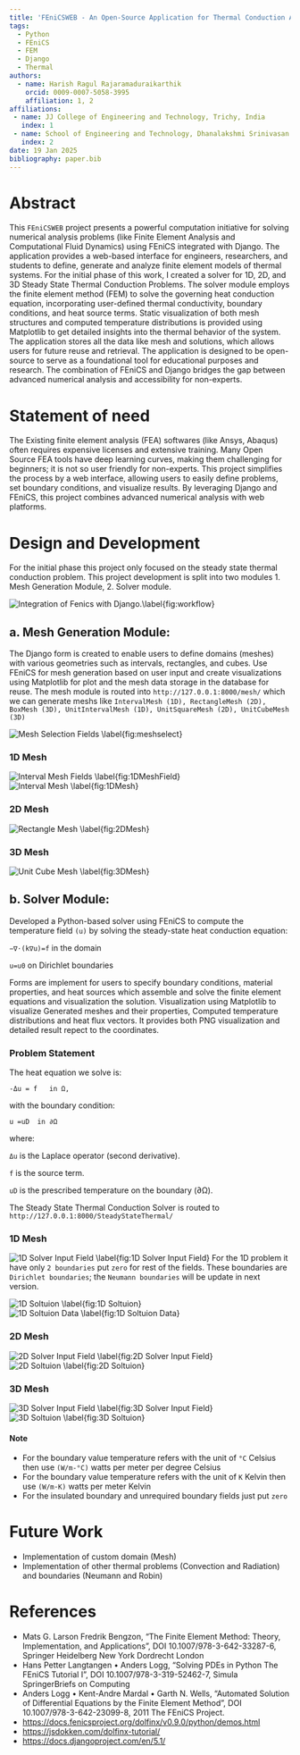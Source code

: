 ```yaml
---
title: 'FEniCSWEB - An Open-Source Application for Thermal Conduction Analysis: Integrating FEniCS with Django'
tags:
  - Python
  - FEniCS
  - FEM
  - Django
  - Thermal
authors:
  - name: Harish Ragul Rajaramaduraikarthik
    orcid: 0009-0007-5058-3995
    affiliation: 1, 2
affiliations:
 - name: JJ College of Engineering and Technology, Trichy, India
   index: 1
 - name: School of Engineering and Technology, Dhanalakshmi Srinivasan University, Perambalur, India
   index: 2
date: 19 Jan 2025
bibliography: paper.bib
---
```


# Abstract

This ``FEniCSWEB`` project presents a powerful computation initiative for solving numerical analysis problems (like Finite Element Analysis and Computational Fluid Dynamics) using FEniCS integrated with Django. The application provides a web-based interface for engineers, researchers, and students to define, generate and analyze finite element models of thermal systems. For the initial phase of this work, I created a solver for 1D, 2D, and 3D Steady State Thermal Conduction Problems. The solver module employs the finite element method (FEM) to solve the governing heat conduction equation, incorporating user-defined thermal conductivity, boundary conditions, and heat source terms. Static visualization of both mesh structures and computed temperature distributions is provided using Matplotlib to get detailed insights into the thermal behavior of the system. The application stores all the data like mesh and solutions, which allows users for future reuse and retrieval. The application is designed to be open-source to serve as a foundational tool for educational purposes and research. The combination of FEniCS and Django bridges the gap between advanced numerical analysis and accessibility for non-experts.

# Statement of need

The Existing finite element analysis (FEA) softwares (like Ansys, Abaqus) often requires expensive licenses and extensive training. Many Open Source FEA tools have deep learning curves, making them challenging for beginners; it is not so user friendly for non-experts. This project simplifies the process by a web interface, allowing users to easily define problems, set boundary conditions, and visualize results. By leveraging Django and FEniCS, this project combines advanced numerical analysis with web platforms.

# Design and Development

For the initial phase this project only focused on the steady state thermal conduction problem. This project development is split into two modules 1. Mesh Generation Module, 2. Solver module. 

![Integration of Fenics with Django.\label{fig:workflow}](images/work_flow.png)

## a. Mesh Generation Module:
The Django form is created to enable users to define domains (meshes) with various geometries such as intervals, rectangles, and cubes. Use FEniCS for mesh generation based on user input and create visualizations using Matplotlib for plot and the mesh data storage in the database for reuse. The mesh module is routed into ``http://127.0.0.1:8000/mesh/`` which we can generate meshs like ```IntervalMesh (1D), RectangleMesh (2D), BoxMesh (3D), UnitIntervalMesh (1D), UnitSquareMesh (2D), UnitCubeMesh (3D)```

![Mesh Selection Fields \label{fig:meshselect}](images/mesh_select.png)
### 1D Mesh
![Interval Mesh Fields \label{fig:1DMeshField}](images/1DMeshField.png)
![Interval Mesh \label{fig:1DMesh}](images/1DMesh.png)
### 2D Mesh
![Rectangle Mesh \label{fig:2DMesh}](images/2DMesh.png)
### 3D Mesh
![Unit Cube Mesh \label{fig:3DMesh}](images/3DMesh.png)

## b. Solver Module:
Developed a Python-based solver using FEniCS to compute the temperature field ``(u)`` by solving the steady-state heat conduction equation:

``−∇⋅(k∇u)=f`` in the domain 

``u=u0`` on Dirichlet boundaries

Forms are implement for users to specify boundary conditions, material properties, and heat sources which assemble and solve the finite element equations and visualization the solution. Visualization using Matplotlib to visualize Generated meshes and their properties, Computed temperature distributions and heat flux vectors. It provides both PNG visualization and detailed result repect to the coordinates.

### Problem Statement
The heat equation we solve is:

``-Δu = f   in Ω,``

with the boundary condition:

``u =uD  in ∂Ω``

where:

``Δu`` is the Laplace operator (second derivative).

``f`` is the source term.

``uD``​ is the prescribed temperature on the boundary (∂Ω).

The Steady State Thermal Conduction Solver is routed to ``http://127.0.0.1:8000/SteadyStateThermal/``

### 1D Mesh
![1D Solver Input Field \label{fig:1D Solver Input Field}](images/1DSST.png)
For the 1D problem it have only ``2 boundaries`` put ``zero`` for rest of the fields. These boundaries are ``Dirichlet boundaries``; the ``Neumann boundaries`` will be update in next version.

![1D Soltuion \label{fig:1D Soltuion}](images/1DSol.png)
![1D Soltuion Data \label{fig:1D Soltuion Data}](images/1Ddata.png)

### 2D Mesh
![2D Solver Input Field \label{fig:2D Solver Input Field}](images/2DSST.png)
![2D Soltuion \label{fig:2D Soltuion}](images/2DSol.png)

### 3D Mesh
![3D Solver Input Field \label{fig:3D Solver Input Field}](images/3DSST.png)
![3D Soltuion \label{fig:3D Soltuion}](images/3DSol.png)

#### Note
- For the boundary value temperature refers with the unit of ``°C`` Celsius then use ``(W/m-°C)`` watts per meter per degree Celsius
- For the boundary value temperature refers with the unit of ``K`` Kelvin then use ``(W/m·K)`` watts per meter Kelvin
- For the insulated boundary and unrequired boundary fields just put ``zero``

# Future Work
- Implementation of custom domain (Mesh)
- Implementation of other thermal problems (Convection and Radiation) and boundaries (Neumann and Robin)


# References
- Mats G. Larson  Fredrik Bengzon, “The Finite Element Method: Theory, Implementation, and Applications”, DOI 10.1007/978-3-642-33287-6, Springer Heidelberg New York Dordrecht London
- Hans Petter Langtangen • Anders Logg, “Solving PDEs in Python The FEniCS Tutorial I”, DOI 10.1007/978-3-319-52462-7, Simula SpringerBriefs on Computing 
- Anders Logg • Kent-Andre Mardal • Garth N. Wells, “Automated Solution of Differential Equations by the Finite Element Method”, DOI 10.1007/978-3-642-23099-8, 2011 The FEniCS Project.
- https://docs.fenicsproject.org/dolfinx/v0.9.0/python/demos.html
- https://jsdokken.com/dolfinx-tutorial/
- https://docs.djangoproject.com/en/5.1/
